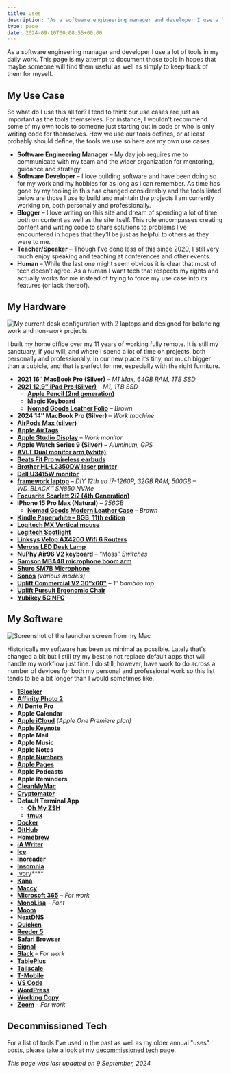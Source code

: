 ```yaml
---
title: Uses
description: "As a software engineering manager and developer I use a lot of tools in my daily work. This page is my attempt to document those tools in hopes that maybe someone will find them useful as well as simply to keep track of them for myself."
type: page
date: 2024-09-10T00:08:55+00:00
---
```


As a software engineering manager and developer I use a lot of tools in my daily work. This page is my attempt to document those tools in hopes that maybe someone will find them useful as well as simply to keep track of them for myself.

## My Use Case

So what do I use this all for? I tend to think our use cases are just as important as the tools themselves. For instance, I wouldn't recommend some of my own tools to someone just starting out in code or who is only writing code for themselves. How we use our tools defines, or at least probably should define, the tools we use so here are my own use cases.

*   **Software Engineering Manager** – My day job requires me to communicate with my team and the wider organization for mentoring, guidance and strategy.
*   **Software Developer** – I love building software and have been doing so for my work and my hobbies for as long as I can remember. As time has gone by my tooling in this has changed considerably and the tools listed below are those I use to build and maintain the projects I am currently working on, both personally and professionally.
*   **Blogger** – I love writing on this site and dream of spending a lot of time both on content as well as the site itself. This role encompasses creating content and writing code to share solutions to problems I’ve encountered in hopes that they’ll be just as helpful to others as they were to me.
*   **Teacher/Speaker** – Though I’ve done less of this since 2020, I still very much enjoy speaking and teaching at conferences and other events.
*   **Human** – While the last one might seem obvious it is clear that most of tech doesn’t agree. As a human I want tech that respects my rights and actually works for me instead of trying to force my use case into its features (or lack thereof).

## My Hardware


![My current desk configuration with 2 laptops and designed for balancing work and non-work projects.](/images/2024/02/my-current-office-setup.jpeg)

I built my home office over my 11 years of working fully remote. It is still my sanctuary, if you will, and where I spend a lot of time on projects, both personally and professionally. In our new place it’s tiny, not much bigger than a cubicle, and that is perfect for me, especially with the right furniture.

*   [**2021 16″ MacBook Pro (Silver)**](https://www.apple.com/shop/buy-mac/macbook-pro/16-inch-silver-10-core-cpu-32-core-gpu-1tb#) – _M1 Max, 64GB RAM, 1TB SSD_
*   [**2021 12.9″ iPad Pro (Silver)**](https://www.apple.com/shop/buy-ipad/ipad-pro) – _M1, 1TB SSD_
    *   [**Apple Pencil (2nd generation)**](https://www.apple.com/shop/product/MU8F2AM/A/apple-pencil-2nd-generation?fnode=f8cf117dec15251bff1732bbfd272786db753312f1e1b52907a367551d6b49027d3fea22f4e97eeec677581568b49d6d00e286463a970c036f16d82a330bebd3f759f938199cb4ddef6486d4522a98da27a96f723153ab80f523e1f4b4166a9d)
    *   [**Magic Keyboard**](https://www.apple.com/shop/product/MJQJ3LL/A/magic-keyboard-for-ipad-pro-11-inch-3rd-generation-and-ipad-air-5th-generation-us-english-white?fnode=f8cf117dec15251bff1732bbfd272786db753312f1e1b52907a367551d6b49027d3fea22f4e97eeec677581568b49d6d00e286463a970c036f16d82a330bebd3f759f938199cb4ddef6486d4522a98da27a96f723153ab80f523e1f4b4166a9d)
    *   [**Nomad Goods Leather Folio**](https://nomadgoods.com/products/leather-folio-brown-ipad-pro-12-9-inch) – _Brown_
*   **2024 14″ MacBook Pro (Silver)** – _Work machine_
*   **[AirPods Max (silver)](https://www.apple.com/airpods-max/)**
*   **[Apple AirTags](https://www.apple.com/airtag/)**
*   **[Apple Studio Display](https://www.apple.com/studio-display/)** – _Work monitor_
*   **Apple Watch Series 9 (Silver)** – _Aluminum, GPS_
*   **[AVLT Dual monitor arm (white)](https://smile.amazon.com/gp/product/B0819PSPVS/ref=ppx_yo_dt_b_asin_title_o01_s00?ie=UTF8&psc=1)**
*   **[Beats Fit Pro wireless earbuds](https://www.beatsbydre.com/earbuds/beats-fit-pro)**
*   **[Brother HL-L2350DW laser printer](https://www.brother-usa.com/products/hll2350dw)**
*   **[Dell U3415W monitor](https://www.dell.com/en-us/work/shop/cty/pdp/spd/dell-u3415w-monitor)**
*   **[framework laptop](https://frame.work/)** – _DIY 12th ed i7-1260P, 32GB RAM, 500GB – WD\_BLACK™ SN850 NVMe_
*   [](https://www.cloudmicrophones.com/cloudlifter-cl-1)**[](https://www.cloudmicrophones.com/cloudlifter-cl-1)**[**Focusrite Scarlett 2i2 (4th Generation)**](https://focusrite.com/en/usb-audio-interface/scarlett/scarlett-2i2)
*   **iPhone 15 Pro Max (Natural)** – _256GB_
    *   **[Nomad Goods Modern Leather Case](https://nomadgoods.com/products/modern-leather-case-horween-rustic-brown-iphone-15-pro)** _– Brown_
*   [**Kindle Paperwhite – 8GB, 11th edition**](https://smile.amazon.com/All-new-Kindle-Paperwhite-adjustable-Ad-Supported/dp/B08KTZ8249/ref=sr_1_1?crid=R65HVLPMI53M&keywords=kindle+paperwhite&qid=1652717986&sprefix=kindle+pap%2Caps%2C161&sr=8-1)
*   **[Logitech MX Vertical mouse](https://www.logitech.com/en-us/products/mice/mx-vertical-ergonomic-mouse.910-005447.html)**
*   **[Logitech Spotlight](https://www.logitech.com/en-us/products/presenters/spotlight-presentation-remote.910-004654.html)**
*   **[Linksys Velop AX4200 Wifi 6 Routers](https://www.linksys.com/us/whole-home-mesh-wifi/velop-ax4200-tri-band-mesh-wifi-6-system-mx4200/p/p-mx4200/)**
*   **[Meross LED Desk Lamp](https://smile.amazon.com/gp/product/B091TR7J9C/ref=ppx_yo_dt_b_asin_title_o05_s00?ie=UTF8&psc=1)**
*   **[NuPhy Air96 V2 keyboard](https://nuphy.com/collections/keyboards/products/air96-v2)** – “Moss” _Switches_
*   **[Samson MBA48 microphone boom arm](http://www.samsontech.com/samson/products/accessories/microphone-stands/mba48/)**
*   **[Shure SM7B Microphone](https://www.shure.com/en-US/products/microphones/sm7b)**
*   **[Sonos](https://www.sonos.com/en-us/home)** _(various models)_
*   [**Uplift Commercial V2 30″x60″**](https://www.upliftdesk.com/uplift-v2-standing-desk-v2-or-v2-commercial/) – _1″ bamboo top_
*   **[Uplift Pursuit Ergonomic Chair](https://www.upliftdesk.com/pursuit-ergonomic-chair-by-uplift-desk/)**
*   [**Yubikey 5C NFC**](https://www.yubico.com/products/)

## My Software

![Screenshot of the launcher screen from my Mac](/images/2024/09/Screenshot-2024-09-02-at-10.39.03.jpg)

Historically my software has been as minimal as possible. Lately that's changed a bit but I still try my best to not replace default apps that will handle my workflow just fine. I do still, however, have work to do across a number of devices for both my personal and professional work so this list tends to be a bit longer than I would sometimes like.

*   [**1Blocker**](https://1blocker.com)
*   **[Affinity Photo 2](https://affinity.serif.com/en-us/photo/)**
*   **[Al Dente Pro](https://chriswiegman.com/wp-admin/)**
*   **Apple Calendar**
*   **[Apple iCloud](https://www.apple.com/icloud/)** _(Apple One Premiere plan)_
*   **[Apple Keynote](https://www.apple.com/keynote/)**
*   **Apple Mail**
*   **Apple Music**
*   **Apple Notes**
*   [**Apple Numbers**](https://www.apple.com/numbers/)
*   [**Apple Pages**](https://www.apple.com/pages/)
*   **Apple Podcasts**
*   **Apple Reminders**
*   **[CleanMyMac](https://cleanmymac.com)**
*   [**Cryptomator**](https://cryptomator.org)
*   **Default Terminal App**
    *   [**Oh My ZSH**](https://ohmyz.sh)
    *   [**tmux**](https://github.com/tmux/tmux)
*   [**Docker**](https://www.docker.com)
*   **[GitHub](https://github.com)**
*   [**Homebrew**](https://brew.sh)
*   **[iA Writer](https://ia.net/writer)**
*   **[Ice](https://icemenubar.app)**
*   [**Inoreader**](https://www.inoreader.com)
*   **[Insomnia](https://insomnia.rest/)**
*   **[](https://apps.apple.com/us/app/mona-for-mastodon/id1659154653)**[Ivory](https://apps.apple.com/us/app/toot/id1229021451)****
*   **[Kana](https://github.com/ChrisWiegman/kana/)**
*   **[Maccy](https://maccy.app/)**
*   **[Microsoft 365](https://www.office.com)** – _For work_
*   **[MonoLisa](https://www.monolisa.dev)** _– Font_
*   **[Moom](https://manytricks.com/moom/)**
*   **[NextDNS](https://nextdns.io)**
*   **[Quicken](https://duckduckgo.com/?q=quicken&t=osx&ia=web)**
*   **[Reeder 5](https://www.reederapp.com)**
*   **[Safari Browser](https://www.apple.com/safari/)**
*   [**Signal**](https://signal.org)
*   **[Slack](https://slack.com)** – _For work_
*   **[TablePlus](https://tableplus.com)**
*   **[Tailscale](https://tailscale.com)**
*   [**T-Mobile**](https://www.t-mobile.com)
*   [**VS Code**](https://code.visualstudio.com)
*   [**WordPress**](https://wordpress.org)
*   **[Working Copy](https://workingcopyapp.com)**
*   **[Zoom](https://zoom.us)** – _For work_

## Decommissioned Tech

For a list of tools I've used in the past as well as my older annual "uses"  posts, please take a look at my [decommissioned tech][1] page.

_This page was last updated on 9 September, 2024_

 [1]: https://chriswiegman.com/uses/decommissioned-tech/